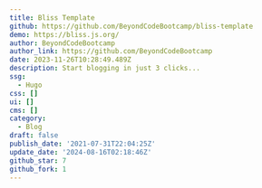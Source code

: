 ```yaml
---
title: Bliss Template
github: https://github.com/BeyondCodeBootcamp/bliss-template
demo: https://bliss.js.org/
author: BeyondCodeBootcamp
author_link: https://github.com/BeyondCodeBootcamp
date: 2023-11-26T10:28:49.489Z
description: Start blogging in just 3 clicks...
ssg:
  - Hugo
css: []
ui: []
cms: []
category:
  - Blog
draft: false
publish_date: '2021-07-31T22:04:25Z'
update_date: '2024-08-16T02:18:46Z'
github_star: 7
github_fork: 1
---
```

